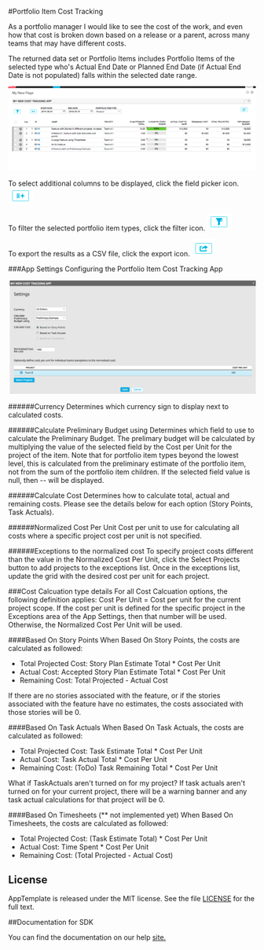 #Portfolio Item Cost Tracking

As a portfolio manager I would like to see the cost of the work, and even how that cost is broken down based on a release or a parent, across many teams that may have different costs.  

The returned data set or Portfolio Items includes Portfolio Items of the selected type who's Actual End Date or Planned End Date (if Actual End Date is not populated) falls within the selected date range.  

![ScreenShot](/images/grid.png)

To select additional columns to be displayed, click the field picker icon.  ![ScreenShot](/images/field_picker_icon.png)

To filter the selected portfolio item types, click the filter icon.   ![ScreenShot](/images/filter_icon.png)

To export the results as a CSV file, click the export icon.   ![ScreenShot](/images/export_icon.png)

###App Settings
Configuring the Portfolio Item Cost Tracking App

 ![ScreenShot](/images/app_settings.png)

######Currency
Determines which currency sign to display next to calculated costs.  

######Calculate Preliminary Budget using
Determines which field to use to calculate the Preliminary Budget.  The prelimary budget will be calculated by multiplying the value of the selected field by the Cost per Unit for the project of the item. Note that for portfolio item types beyond the lowest level, this is calculated from the preliminary estimate of the portfolio item, not from the sum of the portfolio item children.  If the selected field value is null, then -- will be displayed.  

######Calculate Cost
Determines how to calculate total, actual and remaining costs.  Please see the details below for each option (Story Points, Task Actuals).

######Normalized Cost Per Unit
Cost per unit to use for calculating all costs where a specific project cost per unit is not specified.  

######Exceptions to the normalized cost
To specify project costs different than the value in the Normalized Cost Per Unit, click the Select Projects button to add projects to the exceptions list.  Once in the exceptions list, update the grid with the desired cost per unit for each project.  


###Cost Calcuation type details
For all Cost Calcuation options, the following definition applies:
Cost Per Unit = Cost per unit for the current project scope.  If the cost per unit is defined for the specific project in the Exceptions area of the App Settings, then that number will be used.  Otherwise, the Normalized Cost Per Unit will be used. 


####Based On Story Points
When Based On Story Points, the costs are calculated as followed:

* Total Projected Cost:  Story Plan Estimate Total * Cost Per Unit
* Actual Cost: Accepted Story Plan Estimate Total * Cost Per Unit
* Remaining Cost: Total Projected - Actual Cost

If there are no stories associated with the feature, or if the stories associated with the feature have no estimates, the costs associated with those stories will be 0.

####Based On Task Actuals
When Based On Task Actuals, the costs are calculated as followed:

* Total Projected Cost:  Task Estimate Total * Cost Per Unit
* Actual Cost: Task Actual Total * Cost Per Unit
* Remaining Cost: (ToDo) Task Remaining Total * Cost Per Unit

What if TaskActuals aren't turned on for my project? 
If task actuals aren't turned on for your current project, there will be a warning banner and any task actual calculations for that project will be 0.  

####Based On Timesheets (** not implemented yet)
When Based On Timesheets, the costs are calculated as followed:

* Total Projected Cost:  (Task Estimate Total) * Cost Per Unit
* Actual Cost: Time Spent * Cost Per Unit
* Remaining Cost: (Total Projected - Actual Cost)

## License

AppTemplate is released under the MIT license.  See the file [LICENSE](./LICENSE) for the full text.

##Documentation for SDK

You can find the documentation on our help [site.](https://help.rallydev.com/apps/2.0/doc/)
